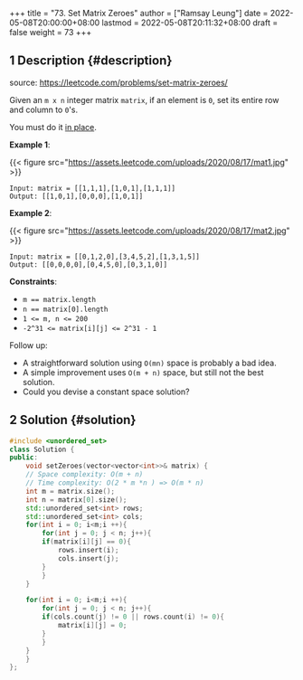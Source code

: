 +++
title = "73. Set Matrix Zeroes"
author = ["Ramsay Leung"]
date = 2022-05-08T20:00:00+08:00
lastmod = 2022-05-08T20:11:32+08:00
draft = false
weight = 73
+++

## <span class="section-num">1</span> Description {#description}

source: <https://leetcode.com/problems/set-matrix-zeroes/>

Given an `m x n` integer matrix `matrix`, if an element is `0`, set its entire row and column to `0`'s.

You must do it [in place](https://en.wikipedia.org/wiki/In-place_algorithm).

**Example 1**:

{{< figure src="https://assets.leetcode.com/uploads/2020/08/17/mat1.jpg" >}}

```text
Input: matrix = [[1,1,1],[1,0,1],[1,1,1]]
Output: [[1,0,1],[0,0,0],[1,0,1]]
```

**Example 2**:

{{< figure src="https://assets.leetcode.com/uploads/2020/08/17/mat2.jpg" >}}

```text
Input: matrix = [[0,1,2,0],[3,4,5,2],[1,3,1,5]]
Output: [[0,0,0,0],[0,4,5,0],[0,3,1,0]]
```

**Constraints**:

-   `m == matrix.length`
-   `n == matrix[0].length`
-   `1 <= m, n <= 200`
-   `-2^31 <= matrix[i][j] <= 2^31 - 1`

Follow up:

-   A straightforward solution using `O(mn)` space is probably a bad idea.
-   A simple improvement uses `O(m + n)` space, but still not the best solution.
-   Could you devise a constant space solution?


## <span class="section-num">2</span> Solution {#solution}

```C++
#include <unordered_set>
class Solution {
public:
    void setZeroes(vector<vector<int>>& matrix) {
	// Space complexity: O(m + n)
	// Time complexity: O(2 * m *n ) => O(m * n)
	int m = matrix.size();
	int n = matrix[0].size();
	std::unordered_set<int> rows;
	std::unordered_set<int> cols;
	for(int i = 0; i<m;i ++){
	    for(int j = 0; j < n; j++){
		if(matrix[i][j] == 0){
		    rows.insert(i);
		    cols.insert(j);
		}
	    }
	}

	for(int i = 0; i<m;i ++){
	    for(int j = 0; j < n; j++){
		if(cols.count(j) != 0 || rows.count(i) != 0){
		    matrix[i][j] = 0;
		}
	    }
	}
    }
};
```
